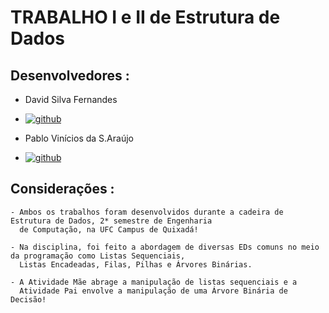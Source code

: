 # TRABALHO I e II de Estrutura de Dados

## Desenvolvedores : 
- David Silva Fernandes
- [![github](https://img.shields.io/badge/GitHub-100000?style=for-the-badge&logo=github&logoColor=white)](https://github.com/sfoDavid)

- Pablo Vinícios da S.Araújo
- [![github](https://img.shields.io/badge/GitHub-100000?style=for-the-badge&logo=github&logoColor=white)](https://github.com/PabloVini28)
## Considerações :

    - Ambos os trabalhos foram desenvolvidos durante a cadeira de Estrutura de Dados, 2* semestre de Engenharia 
      de Computação, na UFC Campus de Quixadá!

    - Na disciplina, foi feito a abordagem de diversas EDs comuns no meio da programação como Listas Sequenciais, 
      Listas Encadeadas, Filas, Pilhas e Árvores Binárias.

    - A Atividade Mãe abrage a manipulação de listas sequenciais e a 
      Atividade Pai envolve a manipulação de uma Árvore Binária de Decisão!  
    
